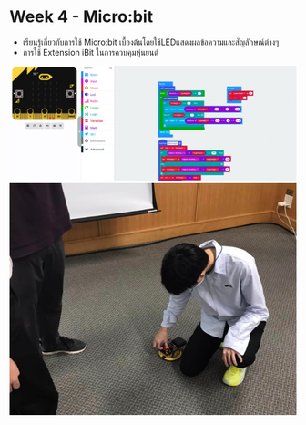 # Week 4 - Micro:bit

- เรียนรู้เกี่ยวกับการใช้ Micro:bit เบื้องต้นโดยใช้LEDแสดงผลข้อความและสัญลักษณ์ต่างๆ
- การใช้ Extension iBit ในการควบคุมหุ่นยนต์

![img](assets/week4/Screenshot%20from%202023-10-31%2020-10-03.png)
![img](assets/week4/Screenshot%20from%202023-10-31%2020-35-15.png)